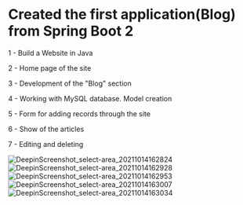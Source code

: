 # Created the first application(Blog) from Spring Boot 2
1 - Build a Website in Java

2 - Home page of the site

3 - Development of the "Blog" section

4 - Working with MySQL database. Model creation

5 - Form for adding records through the site

6 - Show of the articles

7 - Editing and deleting

![DeepinScreenshot_select-area_20211014162824](https://user-images.githubusercontent.com/68608972/137336658-4f372707-9283-4197-abeb-c6fba3844294.png)
![DeepinScreenshot_select-area_20211014162928](https://user-images.githubusercontent.com/68608972/137336662-ba03200c-8c97-4cc2-9c7c-d7139da30c82.png)
![DeepinScreenshot_select-area_20211014162953](https://user-images.githubusercontent.com/68608972/137336664-3e48e446-f153-4446-b340-66d7cc0db43e.png)
![DeepinScreenshot_select-area_20211014163007](https://user-images.githubusercontent.com/68608972/137336667-08cee0c5-2892-419f-9316-d885ffbf74d0.png)
![DeepinScreenshot_select-area_20211014163034](https://user-images.githubusercontent.com/68608972/137336670-77cd38a8-3786-4d07-a4c8-76b9131d4c94.png)
